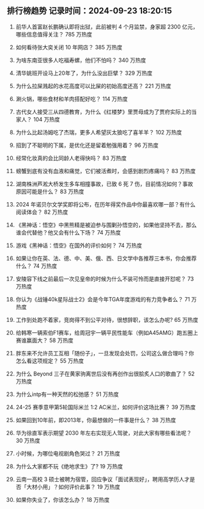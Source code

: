 
## 排行榜趋势 记录时间：2024-09-23 18:20:15
  
  1. 前华人首富赵长鹏确认即将出狱，此前被判 4 个月监禁，身家超 2300 亿元，哪些信息值得关注？ 785 万热度
    
  2. 如何看待张大奕关闭 10 年网店？ 385 万热度
    
  3. 为啥东南亚很多人吃福寿螺，他们不怕吗？ 340 万热度
    
  4. 清华姚班开设马上20年了，为什么没出巨擘？ 329 万热度
    
  5. 为什么拉屎溅起的水花高度可以比屎的初始高度还高？ 221 万热度
    
  6. 涮火锅，哪些食材和羊肉搭配好吃？ 114 万热度
    
  7. 古代女人接受三从四德教育，为什么《红楼梦》里贾母成为了贾府实际上的当家人？ 104 万热度
    
  8. 为什么比起汤姆吃了杰瑞，更多人希望灰太狼吃了喜羊羊？ 102 万热度
    
  9. 招到了不聪明的下属，是优化还是留着勉强用着？ 96 万热度
    
  10. 经常化妆真的会比同龄人老得快吗？ 83 万热度
    
  11. 螃蟹到底有没有血液和痛觉，它们被活煮时，会感到剧烈疼痛吗？ 83 万热度
    
  12. 湖南株洲芦淞大桥发生多车相撞事故，已致 6 死 7 伤，目前情况如何？事故原因可能是什么？ 83 万热度
    
  13. 2024 年诺贝尔文学奖即将公布，在历年得奖作品中你最喜欢哪一部？有什么阅读体会？ 82 万热度
    
  14. 《黑神话：悟空》中黑熊精是被迫参与围剿孙悟空的，如果他坚持不去，那么谁会代替他？他又会有什么下场？ 74 万热度
    
  15. 游戏《黑神话：悟空》在国外的评价如何？ 74 万热度
    
  16. 如果让你在英、法、德、中、美、俄、西、日文学中各推荐三本书，你会推荐什么？ 74 万热度
    
  17. 安陵容下线之前最后一次见皇帝的时候为什么不装可怜而是直接开怼呢？ 73 万热度
    
  18. 你认为《战锤40k星际战士2》会是今年TGA年度游戏的有力竞争者么？ 71 万热度
    
  19. 工作到处跑不着家，竞岗得不到公平对待，很想辞职，该怎么办呢? 65 万热度
    
  20. 给韩寒一辆索伯F1赛车，给周冠宇一辆平民性能车（例如A45AMG）跑五圈上赛谁赢面大？ 58 万热度
    
  21. 胖东来不允许员工互相「随份子」，一旦发现会处罚，公司这么做合理吗？你怎么看这项规定？ 55 万热度
    
  22. 为什么 Beyond 三子在黄家驹离世后没有再创作出很脍炙人口的歌曲了？ 52 万热度
    
  23. 为什么intp有一种天然的松弛感？ 51 万热度
    
  24. 24-25 赛季意甲第5轮国际米兰 1:2 AC米兰，如何评价这场比赛？ 39 万热度
    
  25. 如果回到10年前，即2013年，你最想做的一件事是什么？ 38 万热度
    
  26. 华为徐直军表示期望 2030 年左右实现无人驾驶，对此大家有哪些看法呢？ 30 万热度
    
  27. 小时候，为哪位电视剧角色哭过？ 21 万热度
    
  28. 为什么大家都不玩《绝地求生》了? 19 万热度
    
  29. 云南一高校 3 硕士被聘为宿管，回应争议「面试表现好」，聘用高学历人才是否「大材小用」？如何评价此事？ 19 万热度
    
  30. 如果你失业了，你该怎么办？ 18 万热度
    